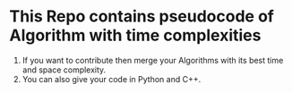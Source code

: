 # This Repo contains pseudocode of Algorithm with time complexities

1. If you want to contribute then merge your Algorithms with its best time and space complexity.
2. You can also give your code in Python and C++.
